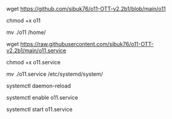 wget https://github.com/sibuk76/o11-OTT-v2.2b1/blob/main/o11 

chmod +x o11

mv ./o11 /home/

wget https://raw.githubusercontent.com/sibuk76/o11-OTT-v2.2b1/main/o11.service

chmod +x o11.service

mv ./o11.service /etc/systemd/system/

systemctl daemon-reload

systemctl enable o11.service

systemctl start o11.service




